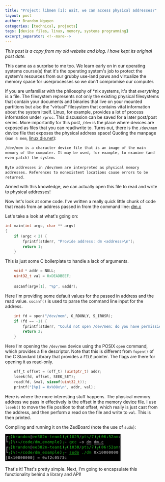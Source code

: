 ```yaml
---
title: "Project: libmem [1]: Wait, we can access physical addresses?"
layout: post
author: Brandon Nguyen
categories: [technical, projects]
tags: [device files, linux, memory, systems programming]
excerpt_separator: <!--more-->
---
```


*This post is a copy from my old website and blog. I have kept its original post date.*

This came as a surprise to me too. We learn early on in our operating systems course(s) that it's
the operating system's job to protect the system's resources from our grubby use-land paws
and virtualize the memory space for userprocesses so we don't compromise our computer.

If you are unfamiliar with the philosophy of \*nix systems, it's that *everything* is a file.
The filesystem represents not only the existing physical filesystems that contain your documents
and binaries that live on your mounted partitions but also the "virtual" filesystem that contains
vital information about the system itself.
Linux, for example, provides a lot of process information under `/proc`.
This discussion can be saved for a later post/post series.
More importantly for this post, `/dev` is the place where devices are exposed as files that you can read/write to.
Turns out, there is the `/dev/mem` device file that exposes the physical address space!
Quoting the manpage (`man 4 mem`, [linux.die.net](https://linux.die.net/man/4/mem)):

```
/dev/mem is a character device file that is an image of the main memory of the computer. It may be used, for example, to examine (and even patch) the system.

Byte addresses in /dev/mem are interpreted as physical memory addresses. References to nonexistent locations cause errors to be returned.
```

Armed with this knowledge, we can actually open this file to read and write to physical addresses!

Now let's look at some code. I've written a really quick little chunk of code that reads from an
address passed in from the command line: [dm.c](/assets/files/code/examples/dm.c)

Let's take a look at what's going on:

```c
int main(int argc, char ** argv)
{
    if (argc < 2) {
        fprintf(stderr, "Provide address: dm <address>\n");
        return 1;
    }
```

This is just some C boilerplate to handle a lack of arguments.

```c
    void * addr = NULL;
    uint32_t val = 0xDEADBEEF;

    sscanf(argv[1], "%p", &addr);
```

Here I'm providing some default values for the passed in address and the read value.
`sscanf()` is used to parse the command line input for the address.

```c
    int fd = open("/dev/mem", O_RDONLY, S_IRUSR);
    if (fd == -1) {
        fprintf(stderr, "Could not open /dev/mem: do you have permissions?\n");
        return 2;
    }
```

Here I'm opening the `/dev/mem` device using the POSIX `open` command, which provides a file descriptor.
Note that this is different from `fopen()` of the C Standard Library that provides a `FILE` pointer.
The flags are there for opening it as read-only.

```c
    off_t offset = (off_t) (uintptr_t) addr;
    lseek(fd, offset, SEEK_SET);
    read(fd, &val, sizeof(uint32_t));
    printf("[%p] = 0x%08x\n", addr, val);
```

Here is where the more interesting stuff happens.
The physical memory address we pass in effectively is the offset in the memory device file.
I use `lseek()` to move the file position to that offset, which really is just cast from the address,
and then perform a read on the file and write to `val`. This is then printed.

Compiling and running it on the ZedBoard (note the use of `sudo`):

<img class="post-img" src="/assets/img/blog/technical/projects/2019-06-12-dm_result.png"/>

That's it! That's pretty simple. Next, I'm going to encapsulate this functionality behind a library and API!
